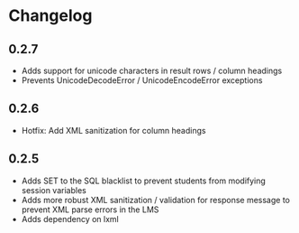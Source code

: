 # Changelog

## 0.2.7

* Adds support for unicode characters in result rows / column headings
* Prevents UnicodeDecodeError / UnicodeEncodeError exceptions

## 0.2.6

* Hotfix: Add XML sanitization for column headings

## 0.2.5

* Adds SET to the SQL blacklist to prevent students from modifying session variables
* Adds more robust XML sanitization / validation for response message to prevent XML parse errors in the LMS
* Adds dependency on lxml
